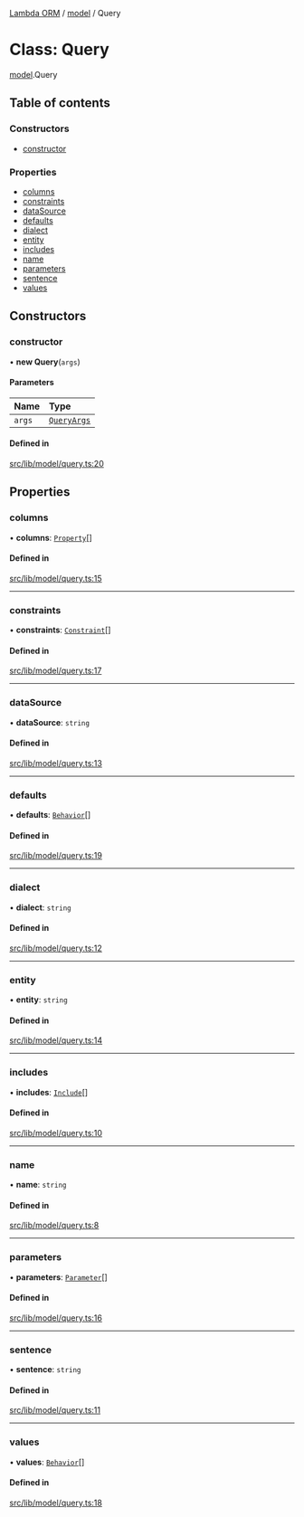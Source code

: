 [Lambda ORM](../README.md) / [model](../modules/model.md) / Query

# Class: Query

[model](../modules/model.md).Query

## Table of contents

### Constructors

- [constructor](model.Query.md#constructor)

### Properties

- [columns](model.Query.md#columns)
- [constraints](model.Query.md#constraints)
- [dataSource](model.Query.md#datasource)
- [defaults](model.Query.md#defaults)
- [dialect](model.Query.md#dialect)
- [entity](model.Query.md#entity)
- [includes](model.Query.md#includes)
- [name](model.Query.md#name)
- [parameters](model.Query.md#parameters)
- [sentence](model.Query.md#sentence)
- [values](model.Query.md#values)

## Constructors

### constructor

• **new Query**(`args`)

#### Parameters

| Name | Type |
| :------ | :------ |
| `args` | [`QueryArgs`](../interfaces/model.QueryArgs.md) |

#### Defined in

[src/lib/model/query.ts:20](https://github.com/FlavioLionelRita/lambdaorm/blob/baac5cd/src/lib/model/query.ts#L20)

## Properties

### columns

• **columns**: [`Property`](../interfaces/model.Property.md)[]

#### Defined in

[src/lib/model/query.ts:15](https://github.com/FlavioLionelRita/lambdaorm/blob/baac5cd/src/lib/model/query.ts#L15)

___

### constraints

• **constraints**: [`Constraint`](../interfaces/model.Constraint.md)[]

#### Defined in

[src/lib/model/query.ts:17](https://github.com/FlavioLionelRita/lambdaorm/blob/baac5cd/src/lib/model/query.ts#L17)

___

### dataSource

• **dataSource**: `string`

#### Defined in

[src/lib/model/query.ts:13](https://github.com/FlavioLionelRita/lambdaorm/blob/baac5cd/src/lib/model/query.ts#L13)

___

### defaults

• **defaults**: [`Behavior`](../interfaces/model.Behavior.md)[]

#### Defined in

[src/lib/model/query.ts:19](https://github.com/FlavioLionelRita/lambdaorm/blob/baac5cd/src/lib/model/query.ts#L19)

___

### dialect

• **dialect**: `string`

#### Defined in

[src/lib/model/query.ts:12](https://github.com/FlavioLionelRita/lambdaorm/blob/baac5cd/src/lib/model/query.ts#L12)

___

### entity

• **entity**: `string`

#### Defined in

[src/lib/model/query.ts:14](https://github.com/FlavioLionelRita/lambdaorm/blob/baac5cd/src/lib/model/query.ts#L14)

___

### includes

• **includes**: [`Include`](model.Include.md)[]

#### Defined in

[src/lib/model/query.ts:10](https://github.com/FlavioLionelRita/lambdaorm/blob/baac5cd/src/lib/model/query.ts#L10)

___

### name

• **name**: `string`

#### Defined in

[src/lib/model/query.ts:8](https://github.com/FlavioLionelRita/lambdaorm/blob/baac5cd/src/lib/model/query.ts#L8)

___

### parameters

• **parameters**: [`Parameter`](../interfaces/model.Parameter.md)[]

#### Defined in

[src/lib/model/query.ts:16](https://github.com/FlavioLionelRita/lambdaorm/blob/baac5cd/src/lib/model/query.ts#L16)

___

### sentence

• **sentence**: `string`

#### Defined in

[src/lib/model/query.ts:11](https://github.com/FlavioLionelRita/lambdaorm/blob/baac5cd/src/lib/model/query.ts#L11)

___

### values

• **values**: [`Behavior`](../interfaces/model.Behavior.md)[]

#### Defined in

[src/lib/model/query.ts:18](https://github.com/FlavioLionelRita/lambdaorm/blob/baac5cd/src/lib/model/query.ts#L18)
